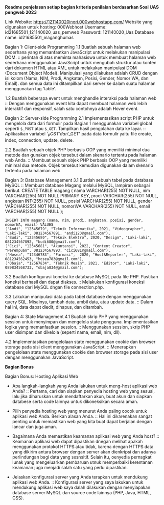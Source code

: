 **Readme penjelasan setiap bagian kriteria penilaian berdasarkan Soal UAS pengweb 2023**

Link Website: https://121140020inori.000webhostapp.com/
Website yang digunakan untuk hosting: 000Webhost
Username: id21685501_121140020_uas_pemweb
Password: 121140020_Uas
Database name: id21685501_maganghumas

Bagian 1: Client-side Programming 
1.1 Buatlah sebuah halaman web sederhana yang memanfaatkan JavaScript untuk melakukan manipulasi DOM.
:: perintah di atas meminta mahasiswa  untuk membuat halaman web sederhana menggunakan JavaScript untuk mengubah struktur atau konten dari dokumen HTML atau XML untuk melakukan manipulasi DOM (Document Object Model). Manipulasi yang dilakukan adalah CRUD dengan isi kolom (Nama, NIM, Prodi, Angkatan, Posisi, Gender, Nomor WA, dan Email). dan semua data ini ditampilkan dari server ke dalam suatu halaman menggunakan tag 'table'.


1.2 Buatlah beberapa event untuk menghandle interaksi pada halaman web
:: Dengan menggunakan event kita dapat membuat halaman web lebih interaktif dan responsif, salah satu contohnya adalah Hover event.

Bagian 2: Server-side Programming 
2.1 Implementasikan script PHP untuk mengelola data dari formulir pada Bagian 1 menggunakan variabel global seperti `$_POST` atau `$_GET`. Tampilkan hasil pengolahan data ke layar.
:: Aplikasikan variabel '$_POST' dan '$_GET' pada data formulir yaitu file create, index, connection, update, delete.

2.2 Buatlah sebuah objek PHP berbasis OOP yang memiliki minimal dua metode dan gunakan objek tersebut dalam skenario tertentu pada halaman web Anda.
:: Membuat sebuah objek PHP berbasis OOP yang memiliki minimal dua metode. Objek tersebut kemudian digunakan dalam skenario tertentu pada halaman web.

Bagian 3: Database Management
3.1 Buatlah sebuah tabel pada database MySQL
:: Membuat database Magang melalui MySQL, lampiran sebagai berikut.
    CREATE TABLE magang (
        nama VARCHAR(255) NOT NULL,
        nim VARCHAR(255) NOT NULL PRIMARY KEY,
        prodi VARCHAR(255) NOT NULL,
        angkatan INT(255) NOT NULL,
        posisi VARCHAR(255) NOT NULL,
        gender VARCHAR(255) NOT NULL,
        nomorWA VARCHAR(255) NOT NULL,
        email VARCHAR(255) NOT NULL
    );


    INSERT INTO magang (nama, nim, prodi, angkatan, posisi, gender, nomorWA, email) VALUES
    ("Andi", "12345679", "Teknik Informatika", 2021, "Videographer", "Laki-laki", 081234567891, "andi123@gmail.com"),
    ("Budi", "12345680", "Teknik Elektro", 2020, "Design", "Laki-laki", 081234567892, "budi680@gmail.com"),
    ("Cici", "12345681", "Akuntansi", 2022, "Content Creator", "Perempuan", 081234567893, "cici681@gmail.com"),
    ("Hosea", "12346783", "Farmasi",  2020, "Host&Reporter", "Laki-laki", 081234562453, "hosea783@gmail.com"),
    ("Obaja", "12567834", "Teknik Mesin", 2021, "Editor", "Laki-laki", 089834568733, "obaja834@gmail.com");



3.2 Buatlah konfigurasi koneksi ke database MySQL pada file PHP. Pastikan koneksi berhasil dan dapat diakses.
:: Melakukan konfigurasi koneksi database dari MySQL dngan file connection.php.

3.3 Lakukan manipulasi data pada tabel database dengan menggunakan query SQL. Misalnya, tambah data, ambil data, atau update data.
:: Dalam hal ini, data dapat diedit, dihapus, dan ditambah.

Bagian 4: State Management
4.1 Buatlah skrip PHP yang menggunakan session untuk menyimpan dan mengelola state pengguna. Implementasikan logika yang memanfaatkan session.
:: Menggunakan session, skrip PHP user disimpan dan dikelola (seperti nama, email, nim, dll).

4.2 Implementasikan pengelolaan state menggunakan cookie dan browser storage pada sisi client menggunakan JavaScript.
:: Menerapkan pengelolaan state menggunakan cookie dan browser storage pada sisi user dengan menggunakan JavaScript.

**Bagian Bonus**

Bagian Bonus: Hosting Aplikasi Web 

- Apa langkah-langkah yang Anda lakukan untuk meng-host aplikasi web Anda?
:: Pertama, cari dan siapkan penyedia hosting web yang sesuai, lalu jika diharuskan untuk mendaftarkan akun, buat akun dan siapkan databese serta code lainnya untuk dikoneksikan secara aman.

- Pilih penyedia hosting web yang menurut Anda paling cocok untuk aplikasi web Anda. Berikan alasan Anda.
:: Hal ini dikarenakan sangat penting untuk memastikan web yang kita buat dapat berjalan dengan lancar dan juga aman. 

- Bagaimana Anda memastikan keamanan aplikasi web yang Anda host?
:: Keamanan aplikasi web dapat dipastikan dnegan melihat apakah menggunakan protokol HTTPS atau tidak, karena dengan HTTPS data yang dikirim antara browser dengan server akan dienkripsi dan adanya perlindungan bagi data yang sesnsitif. Selain itu, oenyedia pernagkat lunak yang mengeluarkan pembaruan utnuk memperbaiki kerentanan keamanan juga menjadi salah satu yang perlu dipastikan.

- Jelaskan konfigurasi server yang Anda terapkan untuk mendukung aplikasi web Anda.
:: Konfigurasi server yang saya lakukan untuk mendukung aplikasi web saya dalah dilakukan dengan menyiapakan database server  MySQL dan source code lainnya (PHP, Java, HTML, CSS). 
